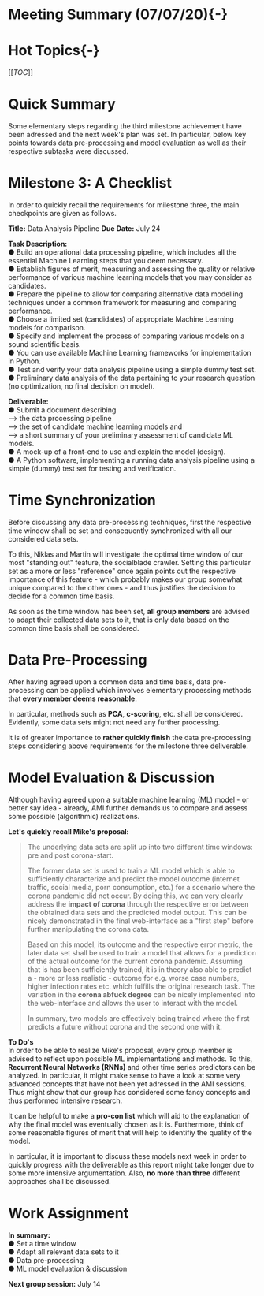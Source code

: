  # Meeting Summary (07/07/20){-}

# Hot Topics{-}
[[_TOC_]]

# Quick Summary
Some elementary steps regarding the third milestone achievement have been adressed and the next week's plan was set. In particular, below key points towards data pre-processing and model evaluation as well as their respective subtasks were discussed.  

# Milestone 3: A Checklist
In order to quickly recall the requirements for milestone three, the main checkpoints are given as follows.

**Title:**  Data Analysis Pipeline
**Due Date:** July 24

**Task Description:** \
    ● Build an operational data processing pipeline, which includes all the essential
        Machine Learning steps that you deem necessary. \
    ● Establish figures of merit, measuring and assessing the quality or relative
        performance of various machine learning models that you may consider as
        candidates.\
    ● Prepare the pipeline to allow for comparing alternative data modelling techniques
        under a common framework for measuring and comparing performance.\
    ● Choose a limited set (candidates) of appropriate Machine Learning models for
        comparison.\
    ● Specify and implement the process of comparing various models on a sound
        scientific basis.\
    ● You can use available Machine Learning frameworks for implementation in
        Python.\
    ● Test and verify your data analysis pipeline using a simple dummy test set.\
    ● Preliminary data analysis of the data pertaining to your research question (no
        optimization, no final decision on model).

**Deliverable:**\
    ● Submit a document describing \
            --> the data processing pipeline\
            --> the set of candidate machine learning models and\
            --> a short summary of your preliminary assessment of candidate ML models.\
    ● A mock-up of a front-end to use and explain the model (design).\
    ● A Python software, implementing a running data analysis pipeline using a simple
       (dummy) test set for testing and verification.

# Time Synchronization
Before discussing any data pre-processing techniques, first the respective time window shall be set and consequently synchronized with all our considered data sets.

To this, Niklas and Martin will investigate the optimal time window of our most "standing out" feature, the socialblade crawler. Setting this particular set as a more or less "reference" once again points out the respective importance of this feature - which probably makes our group somewhat unique compared to the other ones - and thus justifies the decision to decide for a common time basis.

As soon as the time window has been set, **all group members** are advised to adapt their collected data sets to it, that is only data based on the common time basis shall be considered. 

# Data Pre-Processing
After having agreed upon a common data and time basis, data pre-processing can be applied which involves elementary processing methods that **every member deems reasonable**.

In particular, methods such as **PCA**, **c-scoring**, etc. shall be considered. Evidently, some data sets might not need any further processing.

It is of greater importance to **rather quickly finish** the data pre-processing steps considering above requirements for the milestone three deliverable.

# Model Evaluation & Discussion
Although having agreed upon a suitable machine learning (ML) model - or better say idea - already, AMI further demands us to compare and assess some possible (algorithmic) realizations.

**Let's quickly recall Mike's proposal:** 
>The underlying data sets are split up into two different time windows: pre and post corona-start. 
>
>The former data set is used to train a ML model which is able to sufficiently characterize and predict the model outcome (internet traffic, social media, porn consumption, etc.) for a scenario where the corona pandemic did not occur. By doing this, we can very clearly address the **impact of corona** through the respective error between the obtained data sets and the predicted model output. This can be nicely demonstrated in the final web-interface as a "first step" before further manipulating the corona data. 
>
>Based on this model, its outcome and the respective error metric, the later data set shall be used to train a model that allows for a prediction of the actual outcome for the current corona pandemic. Assuming that is has been sufficiently trained, it is in theory also able to predict a - more or less realistic - outcome for e.g. worse case numbers, higher infection rates etc. which fulfills the original research task. The variation in the **corona abfuck degree** can be nicely implemented into the web-interface and allows the user to interact with the model. 
>
>In summary, two models are effectively being trained where the first predicts a future without corona and the second one with it.

**To Do's** \
In order to be able to realize Mike's proposal, every group member is advised to reflect upon possible ML implementations and methods. To this, **Recurrent Neural Networks (RNNs)** and other time series predictors can be analyzed. In particular, it might make sense to have a look at some very advanced concepts that have not been yet adressed in the AMI sessions. Thus might show that our group has considered some fancy concepts and thus performed intensive research.

It can be helpful to make a **pro-con list** which will aid to the explanation of why the final model was eventually chosen as it is. Furthermore, think of some reasonable figures of merit that will help to identifiy the quality of the model.

In particular, it is important to discuss these models next week in order to quickly progress with the deliverable as this report might take longer due to some more intensive argumentation. Also, **no more than three** different approaches shall be discussed.

# Work Assignment

**In summary:**  
    ●  Set a time window\
    ●  Adapt all relevant data sets to it\
    ●  Data pre-processing\
    ●  ML model evaluation & discussion
    
**Next group session:** July 14
